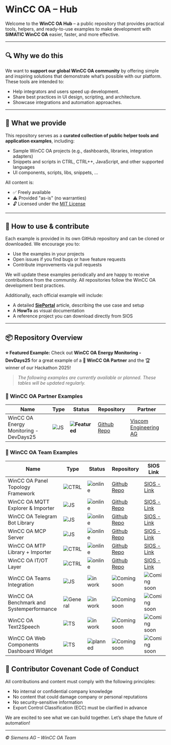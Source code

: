 # WinCC OA – Hub

Welcome to the **WinCC OA Hub** – a public repository that provides practical tools, helpers, and ready-to-use examples to make development with **SIMATIC WinCC OA** easier, faster, and more effective.

---

## 🔍 Why we do this

We want to **support our global WinCC OA community** by offering simple and inspiring solutions that demonstrate what’s possible with our platform. These tools are intended to:
- Help integrators and users speed up development.
- Share best practices in UI design, scripting, and architecture.
- Showcase integrations and automation approaches.

---

## 🧰 What we provide

This repository serves as a **curated collection of public helper tools and application examples**, including:
- Sample WinCC OA projects (e.g., dashboards, libraries, integration adapters)
- Snippets and scripts in CTRL, CTRL++, JavaScript, and other supported languages
- UI components, scripts, libs, snippets, ...

All content is:
- ✅ Freely available
- ⚠️ Provided "as-is" (no warranties)
- 🔓 Licensed under the [MIT License](https://opensource.org/licenses/MIT)

---

## 🚀 How to use & contribute

Each example is provided in its own GitHub repository and can be cloned or downloaded. We encourage you to:
- Use the examples in your projects
- Open issues if you find bugs or have feature requests
- Contribute improvements via pull requests

We will update these examples periodically and are happy to receive contributions from the community. All repositories follow the WinCC OA development best practices.

Additionally, each official example will include:
- A detailed [**SiePortal**](https://sieportal.siemens.com/en-ww/search?scope=knowledgebase&Type=siePortal&SearchTerm=WinCC%20OA&SortingOption=DefaultRankingDesc&EntryTypes=ExampleOfUse&Page=0&PageSize=20) article, describing the use case and setup
- A **HowTo** as visual documentation
- A reference project you can download directly from SIOS

---

## 📦 Repository Overview

**⭐ Featured Example:** Check out **WinCC OA Energy Monitoring - DevDays25** for a great example of a **🤝 WinCC OA Partner** and the 🏆 winner of our Hackathon 2025!

> _The following examples are currently available or planned._
> _These tables will be updated regularly._

### 🤝 WinCC OA Partner Examples

| Name                          | Type     | Status        | Repository    | Partner       |
|-------------------------------|----------|---------------|---------------|---------------|
| WinCC OA Energy Monitoring - DevDays25          | ![JS](https://img.shields.io/badge/-JS-f7df1e?logo=javascript&logoColor=black) | **![Featured](https://img.shields.io/badge/status-featured-blue)** | [Github Repo](https://github.com/winccoa/winccoa-devdays25-energymonitoring) | [Viscom Engineering AG](https://viscomag.ch/) |

### 🚀 WinCC OA Team Examples

| Name                          | Type     | Status        | Repository    | SIOS Link     |
|-------------------------------|----------|---------------|---------------|---------------|
| WinCC OA Panel Topology Framework        | ![CTRL](https://img.shields.io/badge/-CTRL-0aa)                                | ![online](https://img.shields.io/badge/status-online-brightgreen) | [Github Repo](https://github.com/winccoa/winccoa-ae-ui-ptframework) | [SIOS - Link](https://support.industry.siemens.com/cs/document/109986351/integration-and-usage-of-the-wincc-oa-panel-topology-framework?dti=0&lc=en-WW) |
| WinCC OA MQTT Explorer & Importer        | ![JS](https://img.shields.io/badge/-JS-f7df1e?logo=javascript&logoColor=black) | ![online](https://img.shields.io/badge/status-online-brightgreen) | [Github Repo](https://github.com/winccoa/winccoa-ae-js-mqttexplorer) | [SIOS - Link](https://support.industry.siemens.com/cs/document/109988549/wincc-oa-mqtt-explorer-and-importer?dti=0&lc=en-WW) |
| WinCC OA Telegram Bot Library            | ![JS](https://img.shields.io/badge/-JS-f7df1e?logo=javascript&logoColor=black) | ![online](https://img.shields.io/badge/status-online-brightgreen) | [Github Repo](https://github.com/winccoa/winccoa-ae-js-telegrambot) | [SIOS - Link](https://support.industry.siemens.com/cs/document/109988529/wincc-oa-telegram-bot-library?dti=0&lc=en-WW) |
| WinCC OA MCP Server           | ![JS](https://img.shields.io/badge/-JS-f7df1e?logo=javascript&logoColor=black) | ![online](https://img.shields.io/badge/status-online-brightgreen) | [Github Repo](https://github.com/winccoa/winccoa-ae-js-mcpserver) | [SIOS - Link](https://support.industry.siemens.com/cs/document/109994210/wincc-oa-mcp-server) |
| WinCC OA MTP Library + Importer          | ![CTRL](https://img.shields.io/badge/-CTRL-0aa) | ![online](https://img.shields.io/badge/status-online-brightgreen) | [Github Repo](https://github.com/winccoa/winccoa-ae-ctrl-mtpimporter) | [SIOS - Link](https://support.industry.siemens.com/cs/document/109995629/wincc-oa-mtp-importer) |
| WinCC OA IT/OT Layer                     | ![CTRL](https://img.shields.io/badge/-CTRL-0aa) | ![online](https://img.shields.io/badge/status-online-brightgreen) | [Github Repo](https://github.com/winccoa/winccoa-ae-ctrl-itotlayer) | [SIOS - Link](https://support.industry.siemens.com/cs/document/109995652/wincc-oa-it-ot-layer) |
| WinCC OA Teams Integration               | ![JS](https://img.shields.io/badge/-JS-f7df1e?logo=javascript&logoColor=black) | ![in work](https://img.shields.io/badge/status-in--work-yellow)   | ![Coming soon](https://img.shields.io/badge/-ComingSoon-lightgrey) | ![Coming soon](https://img.shields.io/badge/-ComingSoon-lightgrey) |
| WinCC OA Benchmark and Systemperformance | ![General](https://img.shields.io/badge/-General-grey)                         | ![in work](https://img.shields.io/badge/status-in--work-yellow)   | ![Coming soon](https://img.shields.io/badge/-ComingSoon-lightgrey) | ![Coming soon](https://img.shields.io/badge/-ComingSoon-lightgrey) |
| WinCC OA Text2Speech                     | ![TS](https://img.shields.io/badge/-TS-f7df1e?logo=typescript&logoColor=black) | ![in work](https://img.shields.io/badge/status-in--work-yellow)   | ![Coming soon](https://img.shields.io/badge/-ComingSoon-lightgrey) | ![Coming soon](https://img.shields.io/badge/-ComingSoon-lightgrey) |
| WinCC OA Web Components Dashboard Widget | ![TS](https://img.shields.io/badge/-TS-f7df1e?logo=typescript&logoColor=black) | ![planned](https://img.shields.io/badge/status-planned-orange)    | ![Coming soon](https://img.shields.io/badge/-ComingSoon-lightgrey) | ![Coming soon](https://img.shields.io/badge/-ComingSoon-lightgrey) |

## 📜 Contributor Covenant Code of Conduct

All contributions and content must comply with the following principles:
- No internal or confidential company knowledge
- No content that could damage company or personal reputations
- No security-sensitive information
- Export Control Classification (ECC) must be clarified in advance

We are excited to see what we can build together. Let’s shape the future of automation!

---

_© Siemens AG – WinCC OA Team_
